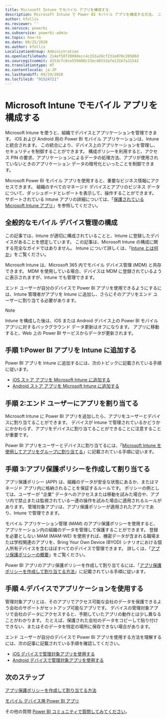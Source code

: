 ```yaml
---
title: Microsoft Intune でモバイル アプリを構成する
description: Microsoft Intune で Power BI モバイル アプリを構成する方法。 これには、アプリケーションを追加する方法と、展開する方法が含まれます。 また、セキュリティを管理するためにモバイル アプリケーション ポリシーを作成する方法も含まれます。
author: kfollis
ms.reviewer: ''
ms.service: powerbi
ms.subservice: powerbi-admin
ms.topic: how-to
ms.date: 09/25/2020
ms.author: kfollis
LocalizationGroup: Administration
ms.openlocfilehash: 214ef5072808decc4c153a28cf231e070c20508d
ms.sourcegitcommit: d153cfc0ce559480c53ec48153a7e131b7a31542
ms.translationtype: HT
ms.contentlocale: ja-JP
ms.lasthandoff: 09/29/2020
ms.locfileid: "91524721"
---
```

# <a name="configure-mobile-apps-with-microsoft-intune"></a>Microsoft Intune でモバイル アプリを構成する

Microsoft Intune を使うと、組織でデバイスとアプリケーションを管理できます。 iOS および Android 用の Power BI モバイル アプリケーションは、Intune と統合されます。 この統合により、デバイス上のアプリケーションを管理し、セキュリティを制御することができます。 構成ポリシーを利用すると、アクセス PIN の要求、アプリケーションによるデータの処理方法、アプリが使用されていないときのアプリケーション データの暗号化といったことを制御できます。

Microsoft Power BI モバイル アプリを使用すると、重要なビジネス情報にアクセスできます。 組織のすべてのマネージド デバイスとアプリのビジネス データについて、ダッシュボードとレポートを表示して、操作することができます。 サポートされている Intune アプリの詳細については、「[保護されている Microsoft Intune アプリ](/intune/apps/apps-supported-intune-apps)」を参照してください。

## <a name="general-mobile-device-management-configuration"></a>全般的なモバイル デバイス管理の構成

この記事では、Intune が適切に構成されていることと、Intune に登録したデバイスがあることを想定しています。 この記事は、Microsoft Intune の構成に関する完全なガイドではありません。 Intune について詳しくは、「[Intune とは何か](/intune/introduction-intune/)」をご覧ください。

Microsoft Intune は、Microsoft 365 内でモバイル デバイス管理 (MDM) と共存できます。 MDM を使用している場合、デバイスは MDM に登録されているように表示されますが、Intune でも管理できます。

エンド ユーザーが自分のデバイスで Power BI アプリを使用できるようにするには、Intune 管理者がアプリを Intune に追加し、さらにそのアプリをエンド ユーザーに割り当てる必要があります。

> [!NOTE]
> Intune を構成した後は、iOS または Android デバイス上の Power BI モバイル アプリに対するバックグラウンド データ更新はオフになります。 アプリに移動すると、Web 上の Power BI サービスからデータが更新されます。

## <a name="step-1-add-the-power-bi-app-to-intune"></a>手順 1:Power BI アプリを Intune に追加する

Power BI アプリを Intune に追加するには、次のトピックに記載されている手順に従います。
- [iOS ストア アプリを Microsoft Intune に追加する](/intune/apps/store-apps-ios)
- [Android ストア アプリを Microsoft Intune に追加する](/intune/apps/store-apps-android)

## <a name="step-2-assign-the-app-to-your-end-users"></a>手順 2:エンド ユーザーにアプリを割り当てる

Microsoft Intune に Power BI アプリを追加したら、アプリをユーザーとデバイスに割り当てることができます。 デバイスが Intune で管理されているかどうかにかかわらず、アプリをデバイスに割り当てることができることに注意することが重要です。

Power BI アプリをユーザーとデバイスに割り当てるには、「[Microsoft Intune を使用してアプリをグループに割り当てる](/intune/apps/apps-deploy)」に記載されている手順に従います。

## <a name="step-3-create-and-assign-app-protection-policies"></a>手順 3:アプリ保護ポリシーを作成して割り当てる

アプリ保護ポリシー (APP) は、組織のデータが安全な状態にあるか、またはマネージド アプリ内に格納されることを保証するルールです。 ポリシーの例としては、ユーザーが "企業" データへのアクセスまたは移動を試みた場合や、アプリ内で禁止または監視されている一連の操作を試みた場合に適用されるルールがあります。 管理対象アプリは、アプリ保護ポリシーが適用されたアプリであり、Intune で管理できます。

モバイル アプリケーション管理 (MAM) のアプリ保護ポリシーを使用すると、アプリケーション内の組織のデータを管理して保護することができます。 登録を必要としない MAM (MAM-WE) を使用すれば、機密データが含まれる職場または学校関連のアプリを、Bring Your Own Device (BYOD) シナリオにおける個人所有デバイスを含むほぼすべてのデバイスで管理できます。 詳しくは、「[アプリ保護ポリシーの概要](/intune/apps/app-protection-policy)」をご覧ください。

Power BI アプリのアプリ保護ポリシーを作成して割り当てるには、「[アプリ保護ポリシーを作成して割り当てる方法](/intune/apps/app-protection-policies)」に記載されている手順に従います。

## <a name="step-4-use-the-application-on-a-device"></a>手順 4.デバイスでアプリケーションを使用する

管理対象アプリとは、そのアプリでアクセス可能な会社のデータを保護できるよう会社のサポートがセットアップ可能なアプリです。 デバイスの管理対象アプリで会社のデータにアクセスすると、予期していたアプリの動作とは少し異なることがわかります。 たとえば、保護された会社のデータをコピーして貼り付けできない、またはそのデータを特定の場所に保存できない場合があります。

エンド ユーザーが自分のデバイスで Power BI アプリを使用する方法を理解するには、次の記事に記載されている手順を確認してください。
- [iOS デバイスで管理対象アプリを使用する](https://docs.microsoft.com/intune-user-help/use-managed-apps-on-your-device-ios#how-do-i-get-managed-apps)
- [Android デバイスで管理対象アプリを使用する](https://docs.microsoft.com/intune-user-help/use-managed-apps-on-your-device-android)

## <a name="next-steps"></a>次のステップ

[アプリ保護ポリシーを作成して割り当てる方法](/intune/app-protection-policies) 

[モバイル デバイス用 Power BI アプリ](../consumer/mobile/mobile-apps-for-mobile-devices.md)  

その他の質問 [Power BI コミュニティで質問してみてください](https://community.powerbi.com/)。  
